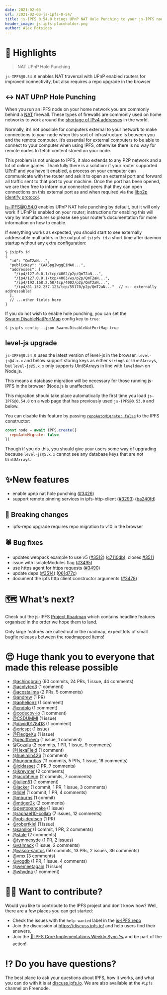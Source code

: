 ```yaml
---
date: 2021-02-03
url: /2021-02-03-js-ipfs-0-54/
title: js-IPFS 0.54.0 brings UPnP NAT Hole Punching to your js-IPFS node
header_image: js-ipfs-placeholder.png
author: Alex Potsides
---
```


# 🔦 Highlights

> NAT UPnP Hole Punching

`js-IPFS@0.54.0` enables NAT traversal with UPnP enabled routers for improved connectivity, but also requires a repo upgrade in the browser

## ↔️ NAT UPnP Hole Punching

When you run an IPFS node on your home network you are commonly behind a [NAT](https://en.wikipedia.org/wiki/Network_address_translation) firewall. These types of firewalls are commonly used on home networks to work around the [shortage of IPv4 addresses](https://en.wikipedia.org/wiki/IPv4_address_exhaustion) in the world.

Normally, it’s not possible for computers external to your network to make connections to your node when this sort of infrastructure is between you and the remote computer. It’s essential for external computers to be able to connect to your computer when using IPFS, otherwise there is no way for remote nodes to fetch content stored on your node.

This problem is not unique to IPFS, it also extends to any P2P network and a lot of online games. Thankfully there is a solution: if your router supported [UPnP](https://en.wikipedia.org/wiki/Universal_Plug_and_Play) and you have it enabled, a process on your computer can communicate with the router and ask it to open an external port and forward all traffic sent to that port to your machine. Once the port has been opened, we are then free to inform our connected peers that they can open connections on this external port as and when required via the [libp2p identify protocol](https://github.com/libp2p/specs/tree/master/identify).

js-IPFS@0.54.0 enables UPnP NAT hole punching by default, but it will only work if UPnP is enabled on your router; instructions for enabling this will vary by manufacturer so please see your router’s documentation for more information on how to enable.

If everything works as expected, you should start to see externally addressable multiaddrs in the output of `jsipfs id` a short time after daemon startup without any extra configuration:

```console
$ jsipfs id
{
  "id": "QmT2aN...",
  "publicKey": "CAASpgIwggEiMA0...",
  "addresses": [
    "/ip4/127.0.0.1/tcp/4002/p2p/QmT2aN...",
    "/ip4/127.0.0.1/tcp/4003/ws/p2p/QmT2aN...",
    "/ip4/192.168.2.50/tcp/4002/p2p/QmT2aN...",
    "/ip4/81.132.237.123/tcp/55170/p2p/QmT2aN..."  // <-- externally addressable!
  ],
  // ...other fields here
}
```

If you do not wish to enable hole punching, you can set the [Swarm.DisableNatPortMap](https://github.com/ipfs/js-ipfs/blob/master/docs/CONFIG.md#disablenatportmap) config key to `true`:

```console
$ jsipfs config --json Swarm.DisableNatPortMap true
```

## level-js upgrade

`js-IPFS@0.54.0` uses the latest version of level-js in the browser. `level-js@4.x.x` and below support storing keys as either `string`s or `Uint8Array`s, but `level-js@5.x.x` only supports Uint8Arrays in line with `leveldown` on Node.js.

This means a database migration will be necessary for those running js-IPFS in the browser (Node.js is unaffected).

This migration should take place automatically the first time you load `js-IPFS@0.54.0` on a web page that has previously used `js-IPFS@0.53.0` and below.

You can disable this feature by passing [`repoAutoMigrate: false`](https://github.com/ipfs/js-ipfs/blob/master/docs/MODULE.md#optionsrepoautomigrate) to the IPFS constructor:

```js
const node = await IPFS.create({
  repoAutoMigrate: false
})
```

Though if you do this, you should give your users some way of upgrading because `level-js@5.x.x` cannot see any database keys that are not `Uint8Array`s.

# ✨New features

* enable upnp nat hole punching ([#3426](https://github.com/ipfs/js-ipfs/pull/3426))
* support remote pinning services in ipfs-http-client ([#3293](https://github.com/ipfs/js-ipfs/issues/3293)) ([ba240fd](https://github.com/ipfs/js-ipfs/commit/ba240fdf93edc88028315483240d7822a7ca88ed))

## 🔨 Breaking changes

* ipfs-repo upgrade requires repo migration to v10 in the browser

## 🕷️ Bug fixes

* updates webpack example to use v5 ([#3512](https://github.com/ipfs/js-ipfs/issues/3512)) ([c7110db](https://github.com/ipfs/js-ipfs/commit/c7110db71b5c0f0f9f415f31f91b5b228341e13e)), closes [#3511](https://github.com/ipfs/js-ipfs/issues/3511)
* issue with isolateModules flag ([#3495](https://github.com/ipfs/js-ipfs/pull/3495))
* use https agent for https requests ([#3490](https://github.com/ipfs/js-ipfs/pull/3490))
* update deps ([#3514](https://github.com/ipfs/js-ipfs/issues/3514)) ([061d77c](https://github.com/ipfs/js-ipfs/commit/061d77cc03f40af5a3bc3590481e1e5836e7f0d8))
* document the ipfs http client constructor arguments ([#3478](https://github.com/ipfs/js-ipfs/pull/3478))

# 🗺️ What’s next?

Check out the js-IPFS [Project Roadmap](https://github.com/orgs/ipfs/projects/6) which contains headline features organised in the order we hope them to land.

Only large features are called out in the roadmap, expect lots of small bugfix releases between the roadmapped items!

# 😍 Huge thank you to everyone that made this release possible

* [@achingbrain](https://github.com/achingbrain) (60 commits, 24 PRs, 1 issue, 44 comments)
* [@acolytec3](https://github.com/acolytec3) (1 comment)
* [@acostalima](https://github.com/acostalima) (2 PRs, 5 comments)
* [@andrew](https://github.com/andrew) (1 PR)
* [@aphelionz](https://github.com/aphelionz) (1 comment)
* [@cndolo](https://github.com/cndolo) (1 comment)
* [@codecov-io](https://github.com/codecov-io) (1 comment)
* [@CSDUMMI](https://github.com/CSDUMMI) (1 issue)
* [@david0178418](https://github.com/david0178418) (1 comment)
* [@ericspt](https://github.com/ericspt) (1 issue)
* [@FledgeXu](https://github.com/FledgeXu) (1 issue)
* [@geolffreym](https://github.com/geolffreym) (1 issue, 1 comment)
* [@Gozala](https://github.com/Gozala) (2 commits, 1 PR, 1 issue, 9 comments)
* [@HexaField](https://github.com/HexaField) (1 comment)
* [@hueimin426](https://github.com/hueimin426) (1 comment)
* [@hugomrdias](https://github.com/hugomrdias) (11 commits, 5 PRs, 1 issue, 16 comments)
* [@icidasset](https://github.com/icidasset) (1 PR, 7 comments)
* [@ikreymer](https://github.com/ikreymer) (2 comments)
* [@jacobheun](https://github.com/jacobheun) (2 commits, 7 comments)
* [@julien51](https://github.com/julien51) (1 comment)
* [@lacker](https://github.com/lacker) (1 commit, 1 PR, 1 issue, 3 comments)
* [@lidel](https://github.com/lidel) (1 commit, 1 PR, 4 comments)
* [@mburns](https://github.com/mburns) (1 commit)
* [@mtiger2k](https://github.com/mtiger2k) (2 comments)
* [@pestopancake](https://github.com/pestopancake) (1 issue)
* [@raphael10-collab](https://github.com/raphael10-collab) (7 issues, 12 comments)
* [@rob-deutsch](https://github.com/rob-deutsch) (1 PR)
* [@robertkiel](https://github.com/robertkiel) (1 issue)
* [@samlior](https://github.com/samlior) (1 commit, 1 PR, 2 comments)
* [@stale](undefined) (2 comments)
* [@tymmesyde](https://github.com/tymmesyde) (1 PR, 2 issues)
* [@valmack](https://github.com/valmack) (1 issue, 2 comments)
* [@vasco-santos](https://github.com/vasco-santos) (50 commits, 13 PRs, 2 issues, 36 comments)
* [@vmx](https://github.com/vmx) (3 comments)
* [@vogdb](https://github.com/vogdb) (1 PR, 1 issue, 4 comments)
* [@wemeetagain](https://github.com/wemeetagain) (1 issue)
* [@whydna](https://github.com/whydna) (1 comment)

# 🙌🏽 Want to contribute?

Would you like to contribute to the IPFS project and don’t know how? Well, there are a few places you can get started:

- Check the issues with the `help wanted` label in the [js-IPFS repo](https://github.com/ipfs/js-ipfs/issues?q=is%3Aopen+is%3Aissue+label%3A%22help+wanted%22)
- Join the discussion at https://discuss.ipfs.io/ and help users find their answers.
- Join the [🚀 IPFS Core Implementations Weekly Sync 🛰](https://github.com/ipfs/team-mgmt/issues/992) and be part of the action!

# ⁉️ Do you have questions?

The best place to ask your questions about IPFS, how it works, and what you can do with it is at [discuss.ipfs.io](https://discuss.ipfs.io). We are also available at the `#ipfs` channel on Freenode.

[UnixFS]: https://docs.ipfs.io/guides/concepts/unixfs/
[CID]: https://docs.ipfs.io/guides/concepts/cid/
[MFS]: https://docs.ipfs.io/guides/concepts/mfs/
[libp2p]: https://github.com/libp2p/js-libp2p
[ipld]: https://github.com/ipld/js-ipld
[AbortSignal]: https://developer.mozilla.org/en-US/docs/Web/API/AbortSignal
[Multihash]: https://multiformats.io/multihash
[DHT]: https://docs.ipfs.io/concepts/dht/
[Multiaddr]: https://multiformats.io/multiaddr/
[DAG]: https://docs.ipfs.io/concepts/merkle-dag/
[Core-API]: https://github.com/ipfs/js-ipfs/tree/master/docs/core-api
[gRPC]: https://en.wikipedia.org/wiki/GRPC
[gRPC-web]: https://github.com/grpc/grpc-web
[TLS]: https://en.wikipedia.org/wiki/Transport_Layer_Security
